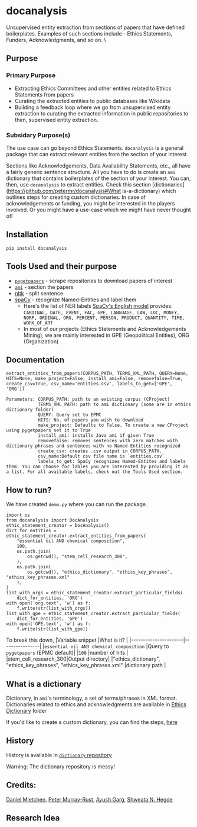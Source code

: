 # docanalysis
Unsupervised entity extraction from sections of papers that have defined boilerplates. Examples of such sections include - Ethics Statements, Funders, Acknowledgments, and so on. 
\
## Purpose
### Primary Purpose
- Extracting Ethics Committees and other entities related to Ethics Statements from papers
- Curating the extracted entities to public databases like Wikidata
- Building a feedback loop where we go from unsupervised entity extraction to curating the extracted information in public repositories to then, supervised entity extraction.  

### Subsidary Purpose(s)
The use case can go beyond Ethics Statements. `docanalysis` is a general package that can extract relevant entities from the section of your interest.

Sections like Acknowledgements, Data Availability Statements, etc., all have a fairly generic sentence structure. All you have to do is create an `ami` dictionary that contains boilerplates of the section of your interest. You can, then, use `docanalysis` to extract entities. Check this section [dictionaries](https://github.com/petermr/docanalysis#What is-a-dictionary) which outlines steps for creating custom dictionaries. In case of acknowledgements or funding, you might be interested in the players involved. Or you might have a use-case which we might have never thought of!
## Installation 

`pip install docanalysis`


## Tools Used and their purpose
- [`pygetpapers`](https://github.com/petermr/pygetpapers) - scrape repositories to download papers of interest
- [`ami`](https://github.com/petermr/ami3) - section the papers
- [nltk](https://www.nltk.org/) - split sentence
- [spaCy](https://spacy.io/) - recognize Named-Entities and label them
    - Here's the list of NER labels [SpaCy's English model](https://spacy.io/models/en) provides:  
     `CARDINAL, DATE, EVENT, FAC, GPE, LANGUAGE, LAW, LOC, MONEY, NORP, ORDINAL, ORG, PERCENT, PERSON, PRODUCT, QUANTITY, TIME, WORK_OF_ART`
    - In most of our projects (Ethics Statements and Acknowledgements Mining), we are mainly interested in GPE (Geopolitical Entities), ORG (Organization)
## Documentation

```
extract_entities_from_papers(CORPUS_PATH, TERMS_XML_PATH, QUERY=None, HITS=None, make_project=False, install_ami=False, removefalse=True, create_csv=True, csv_name='entities.csv', labels_to_get=['GPE', 'ORG'])
```

```
Parameters: CORPUS_PATH: path to an existing corpus (CProject)
            TERMS_XML_PATH: path to ami dictionary (some are in ethics dictionary folder)
            QUERY: Query set to EPMC 
            HITS: No. of papers you wish to download 
            make_project: Defaults to False. To create a new CProject using pygetpapers set it to True                          
            install_ami: installs Java ami if given True
            removefalse: removes sentences with zero matches with dictionary phrases and sentences with no Named-Entities recognized
            create_csv: creates .csv output in CORPUS_PATH. 
            csv_name:Default csv file name is `entities.csv`
            labels_to_get: SpaCy recognizes Named-Entites and labels them. You can choose for lables you are interested by providing it as a list. For all available labels, check out the Tools Used section. 
```
## How to run?
We have created `demo.py` where you can run the package. 

```
import os
from docanalysis import DocAnalysis
ethic_statement_creator = DocAnalysis()
dict_for_entities = ethic_statement_creator.extract_entities_from_papers(
    "essential oil AND chemical composition",
    100,
    os.path.join(
        os.getcwd(), "stem_cell_research_300",
    ),
    os.path.join(
        os.getcwd(), "ethics_dictionary", "ethics_key_phrases", "ethics_key_phrases.xml"
    ),
)
list_with_orgs = ethic_statement_creator.extract_particular_fields(
    dict_for_entities, 'ORG')
with open('org.text', 'w') as f:
    f.write(str(list_with_orgs))
list_with_gpe = ethic_statement_creator.extract_particular_fields(
    dict_for_entities, 'GPE')
with open('GPE.text', 'w') as f:
    f.write(str(list_with_gpe))
```
To break this down, 
|Variable snippet      |What is it?     |
|----------------------|----------------|
|`essential oil AND chemical composition` |Query to `pygetpapers` (EPMC default)|
|`100`                 |number of hits  |
|stem_cell_research_300|Output directory|
|"ethics_dictionary", "ethics_key_phrases", "ethics_key_phrases.xml"     |dictionary path |

## What is a dictionary

Dictionary, in `ami`'s terminology, a set of terms/phrases in XML format. 
Dictionaries related to ethics and acknowledgments are available in [Ethics Dictionary](https://github.com/petermr/docanalysis/tree/main/ethics_dictionary) folder

If you'd like to create a custom dictionary, you can find the steps, [here](https://github.com/petermr/tigr2ess/blob/master/dictionaries/TUTORIAL.md)

## History

History is available in [`dictionary` repository](https://github.com/petermr/dictionary/blob/main/ethics_statement_project/ethics_statement_project.md)   

Warning: The dictionary repository is messy! 

## Credits: 
[Daniel Mietchen](https://github.com/Daniel-Mietchen), [Peter Murray-Rust](https://github.com/petermr), [Ayush Garg](https://github.com/ayush4921), [Shweata N. Hegde](https://github.com/ShweataNHegde/)

## Research Idea
